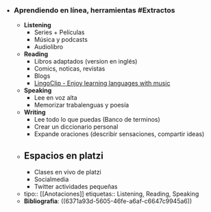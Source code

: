 - ### Aprendiendo en línea, herramientas #Extractos
	- **Listening**
		- Series + Películas
		- Música y podcasts
		- Audiolibro
	- **Reading**
		- Libros adaptados (version en inglés)
		- Comics, noticas, revistas
		- Blogs
		- [LingoClip - Enjoy learning languages with music](https://lingoclip.com/?ref=https%3A%2F%2Fes.lyricstraining.com%2F)
	- **Speaking**
		- Lee en voz alta
		- Memorizar trabalenguas y poesía
	- **Writing**
		- Lee todo lo que puedas (Banco de terminos)
		- Crear un diccionario personal
		- Expande oraciones (describir sensaciones, compartir ideas)
	- ## Espacios en platzi
		- Clases en vivo de platzi
		- Socialmedia
		- Twitter actividades pequeñas
	- tipo:: [[Anotaciones]] 
	  etiquetas:: Listening, Reading, Speaking
	- **Bibliografia**: ((6371a93d-5605-46fe-a6af-c6647c9945a6))